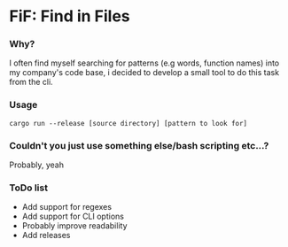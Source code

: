# FiF: Find in Files

### Why? 
I often find myself searching for patterns (e.g words, function names) into my company's code base, i decided to develop a small tool to do this task from the cli.

### Usage
`cargo run --release [source directory] [pattern to look for]`

### Couldn't you just use something else/bash scripting etc...?
Probably, yeah

### ToDo list
* Add support for regexes
* Add support for CLI options
* Probably improve readability
* Add releases